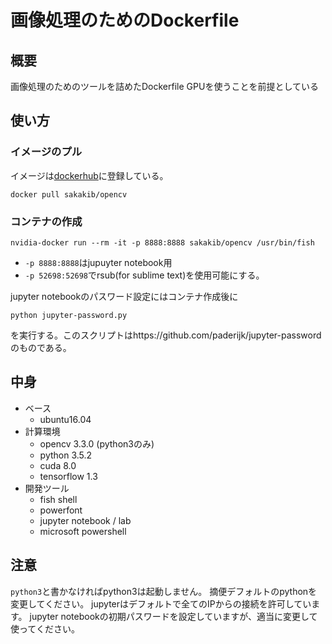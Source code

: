 
# 画像処理のためのDockerfile
## 概要
画像処理のためのツールを詰めたDockerfile
GPUを使うことを前提としている
## 使い方
### イメージのプル
イメージは[dockerhub](https://hub.docker.com/r/sakakib/)に登録している。

```
docker pull sakakib/opencv
```
### コンテナの作成
```
nvidia-docker run --rm -it -p 8888:8888 sakakib/opencv /usr/bin/fish
```

- ```-p 8888:8888```はjupuyter notebook用
- ```-p 52698:52698```でrsub(for sublime text)を使用可能にする。

jupyter notebookのパスワード設定にはコンテナ作成後に
```
python jupyter-password.py
```
を実行する。このスクリプトはhttps://github.com/paderijk/jupyter-password のものである。


## 中身

- ベース
    - ubuntu16.04
- 計算環境
    - opencv 3.3.0 (python3のみ)
    - python 3.5.2
    - cuda 8.0
    - tensorflow 1.3
- 開発ツール
    - fish shell
    - powerfont
    - jupyter notebook / lab
    - microsoft powershell

## 注意
```python3```と書かなければpython3は起動しません。
摘便デフォルトのpythonを変更してください。
jupyterはデフォルトで全てのIPからの接続を許可しています。
jupyter notebookの初期パスワードを設定していますが、適当に変更して使ってください。